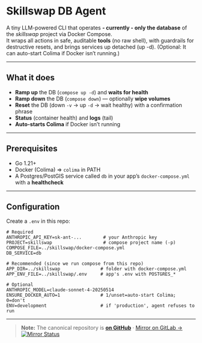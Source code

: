 # Skillswap DB Agent

A tiny LLM-powered CLI that operates **- currently - only the database** of the *skillswap* project via Docker Compose.  
It wraps all actions in safe, auditable **tools** (no raw shell), with guardrails for destructive resets, and brings services up detached (up -d). (Optional: It can auto-start Colima if Docker isn’t running.)

---

## What it does

- **Ramp up** the DB (`compose up -d`) and **waits for health**
- **Ramp down** the DB (`compose down`) — optionally **wipe volumes**
- **Reset** the DB (down `-v` → up `-d` → wait healthy) with a confirmation phrase
- **Status** (container health) and **logs** (tail)
- **Auto-starts Colima** if Docker isn’t running

---

## Prerequisites

- Go 1.21+  
- Docker (Colima) => `colima` in PATH  
- A Postgres/PostGIS service called `db` in your app’s `docker-compose.yml` with a **healthcheck**

---

## Configuration

Create a `.env` in this repo:

```env
# Required
ANTHROPIC_API_KEY=sk-ant-...        # your Anthropic key
PROJECT=skillswap                   # compose project name (-p)
COMPOSE_FILE=../skillswap/docker-compose.yml
DB_SERVICE=db

# Recommended (since we run compose from this repo)
APP_DIR=../skillswap               # folder with docker-compose.yml
APP_ENV_FILE=../skillswap/.env     # app's .env with POSTGRES_*

# Optional
ANTHROPIC_MODEL=claude-sonnet-4-20250514
ENSURE_DOCKER_AUTO=1               # 1/unset=auto-start Colima; 0=don't
ENV=development                    # if 'production', agent refuses to run
```

---
> **Note:** The canonical repository is [**on GitHub**](https://github.com/vr33ni-dev/skill-swap-agent) · [Mirror on GitLab →](https://gitlab.com/vr33ni-personal/skill-swap-agent.git) [![Mirror Status](https://github.com/vr33ni-dev/skill-swap-agent/actions/workflows/mirror.yml/badge.svg)](https://github.com/vr33ni-dev/skill-swap-agent/actions/workflows/mirror.yml)
